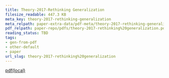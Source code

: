 ```yaml
---
title: Theory-2017-Rethinking Generalization
filesize_readable: 447.3 KB
meta_key: theory-2017-rethinking-generalization
meta_relpath: paper-extra-data/pdf-meta/theory-2017-rethinking-generalization.yaml
pdf_relpath: paper-repo/pdfs/theory-2017-rethinking%20generalization.pdf
reading_status: TBD
tags:
- gen-from-pdf
- other-default
- paper
url_slug: theory-2017-rethinking%20generalization
---
```


[pdf(local)](../../paper-repo/pdfs/theory-2017-rethinking%20generalization.pdf)
